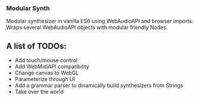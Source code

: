 ### Modular Synth

Modular synthesizer in vanilla ES6 using WebAudioAPI and browser imports.
Wraps several WebAudioAPI objects with modular friendly Nodes.


## A list of TODOs:
- Add touch/mouse control
- Add WebMidiAPI compatibility
- Change canvas to WebGL
- Parameterize through UI
- Add a grammar parser to dinamically build synthesizers from Strings
- Take over the world
